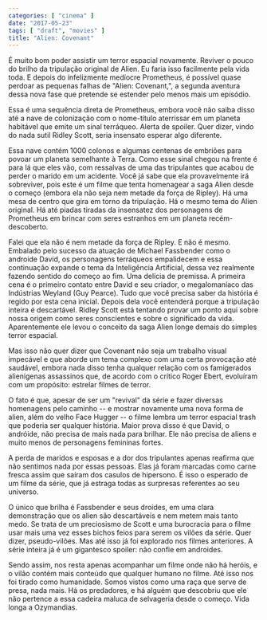```yaml
---
categories: [ "cinema" ]
date: "2017-05-23"
tags: [ "draft", "movies" ]
title: "Alien: Covenant"
---
```

É muito bom poder assistir um terror espacial novamente. Reviver o pouco
do brilho da tripulação original de Alien. Eu faria isso facilmente pela
vida toda. E depois do infelizmente medíocre Prometheus, é possível
quase perdoar as pequenas falhas de "Alien: Covenant,", a segunda aventura
dessa nova fase que pretende se estender pelo menos mais um episódio.

Essa é uma sequência direta de Prometheus, embora você não saiba disso
até a nave de colonização com o nome-título aterrissar em um planeta
habitável que emite um sinal terráqueo. Alerta de spoiler. Quer dizer,
vindo do nada sutil Ridley Scott, seria insensato esperar algo diferente.

Essa nave contém 1000 colonos e algumas centenas de embriões para povoar
um planeta semelhante à Terra. Como esse sinal chegou na frente é para
lá que eles vão, com ressalvas de uma das tripulantes que acabou de
perder o marido em um acidente. Você já sabe que ela provavelmente
irá sobreviver, pois este é um filme que tenta homenagear a saga
Alien desde o começo (embora ela não seja nem metade da força de
Ripley). Há uma mesa de centro que gira em torno da tripulação. Há o
mesmo tema do Alien original. Há até piadas tiradas da insensatez dos
personagens de Prometheus em brincar com seres estranhos em um planeta
recém-descoberto.

Falei que ela não é nem metade da força de Ripley. E não é
mesmo. Embalado pelo sucesso da atuação de Michael Fassbender
como o androide David, os personagens terráqueos empalidecem e essa
continuação expande o tema da Inteligência Artificial, dessa vez
realmente fazendo sentido do começo ao fim. Uma delícia de premissa. A
primeira cena é o primeiro contato entre David e seu criador, o
megalomaníaco das Indústrias Weyland (Guy Pearce). Tudo que você
precisa saber da história é regido por esta cena inicial. Depois dela
você entenderá porque a tripulação inteira é descartável. Ridley
Scott está tentando provar um ponto aqui sobre nossa origem como seres
conscientes e sobre o significado da vida. Aparentemente ele levou o
conceito da saga Alien longe demais do simples terror espacial.

Mas isso não quer dizer que Covenant não seja um trabalho visual
impecável e que aborde um tema complexo com uma certa provocação até
saudável, embora nada disso tenha qualquer relação com os famigerados
alienígenas assassinos que, de acordo com o crítico Roger Ebert,
evoluíram com um propósito: estrelar filmes de terror.

O fato é que, apesar de ser um "revival" da série e fazer diversas
homenagens pelo caminho -- e mostrar novamente uma nova forma de alien,
além do velho Face Hugger -- o filme lembra um terror espacial trash
que poderia ser qualquer história. Maior prova disso é que David,
o andróide, não precisa de mais nada para brilhar. Ele não precisa
de aliens e muito menos de personagens femininas fortes.

A perda de maridos e esposas e a dor dos tripulantes apenas reafirma que
não sentimos nada por essas pessoas. Elas já foram marcadas como carne
fresca assim que saíram dos casulos de hipersono. É isso o esperado
de um filme da série, que já estraga todas as surpresas referentes ao
seu universo.

O único que brilha é Fassbender e seus droides, em uma clara
demonstração que os alien são descartáveis e nem metem mais tanto
medo. Se trata de um preciosismo de Scott e uma burocracia para o
filme usar mais uma vez esses bichos feios para serem os vilões da
série. Quer dizer, pseudo-vilões. Mas até isso já foi explorado
nos filmes anteriores. A série inteira já é um gigantesco spoiler:
não confie em androides.

Sendo assim, nos resta apenas acompanhar um filme onde não há heróis,
e o vilão contém mais conteúdo que qualquer humano no filme. Até isso
nos foi tirado como humanidade. Somos vistos como uma raça que serve de
presa, nada mais. Há os predadores, e há alguém que descobriu que ele
não pertence a essa cadeira maluca de selvageria desde o começo. Vida
longa a Ozymandias.
